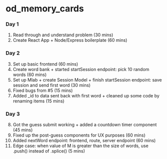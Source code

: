 # od_memory_cards

### Day 1
1. Read through and understand problem (30 mins)
2. Create React App + Node/Express boilerplate (60 mins)

### Day 2
3. Set up basic frontend (60 mins)
4. Create word bank + started startSession endpoint: pick 10 random words (60 mins)
5. Set up Mlab + create Session Model + finish startSession endpoint: save session and send first word (30 mins)
6. Fixed bugs from #5 (15 mins)
7. Added _id to data sent back with first word + cleaned up some code by renaming items (15 mins)

### Day 3
8. Got the guess submit working + added a countdown timer component (45 mins)
9. Fixed up the post-guess components for UX purposes (60 mins)
10. Added nextWord endpoint: frontend, route, server endpoint (60 mins)
11. Edge case: when value of M is greater than the size of words, use .push() instead of .splice() (5 mins)